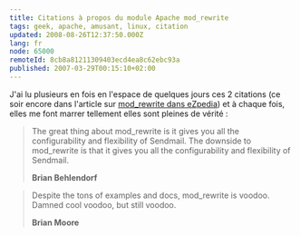 ```yaml
---
title: Citations à propos du module Apache mod_rewrite
tags: geek, apache, amusant, linux, citation
updated: 2008-08-26T12:37:50.000Z
lang: fr
node: 65000
remoteId: 8cb8a81211309403ecd4ea8c62ebc93a
published: 2007-03-29T00:15:10+02:00
---
```


J'ai lu plusieurs en fois en l'espace de quelques jours ces 2 citations (ce soir encore dans l'article sur [mod_rewrite dans eZpedia](http://ezpedia.org/wiki/ez/mod_rewrite)) et à chaque fois, elles me font marrer tellement elles sont pleines de vérité :

<blockquote>
The great thing about mod_rewrite is it gives you all the configurability and flexibility of Sendmail. The downside to mod_rewrite is that it gives you all the configurability and flexibility of Sendmail.

**Brian Behlendorf**
</blockquote>

<blockquote>
Despite the tons of examples and docs, mod_rewrite is voodoo. Damned cool voodoo, but still voodoo.

**Brian Moore**
</blockquote>

